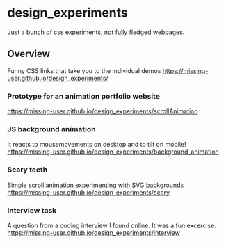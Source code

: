 # design_experiments

Just a bunch of css experiments, not fully fledged webpages. 

## Overview
Funny CSS links that take you to the individual demos
https://missing-user.github.io/design_experiments/


### Prototype for an animation portfolio website
https://missing-user.github.io/design_experiments/scrollAnimation

### JS background animation
It reacts to mousemovements on desktop and to tilt on mobile!
https://missing-user.github.io/design_experiments/background_animation

### Scary teeth
Simple scroll animation experimenting with SVG backgrounds
https://missing-user.github.io/design_experiments/scary

### Interview task
A question from a coding interview I found online. It was a fun excercise.
https://missing-user.github.io/design_experiments/interview
